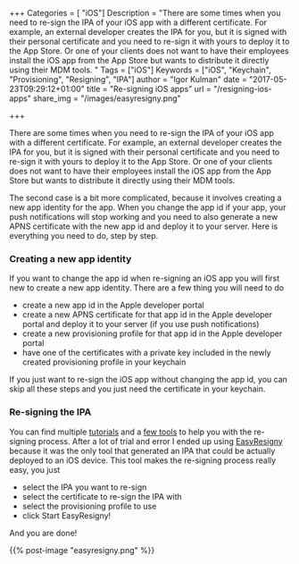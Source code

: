 +++
Categories = [ "iOS"]
Description = "There are some times when you need to re-sign the IPA of your iOS app with a different certificate. For example, an external developer creates the IPA for you, but it is signed with their personal certificate and you need to re-sign it with yours to deploy it to the App Store. Or one of your clients does not want to have their employees install the iOS app from the App Store but wants to distribute it directly using their MDM tools. "
Tags = ["iOS"]
Keywords = ["iOS", "Keychain", "Provisioning", "Resigning", "IPA"]
author = "Igor Kulman"
date = "2017-05-23T09:29:12+01:00"
title = "Re-signing iOS apps"
url = "/resigning-ios-apps"
share_img = "/images/easyresigny.png"

+++

There are some times when you need to re-sign the IPA of your iOS app with a different certificate. For example, an external developer creates the IPA for you, but it is signed with their personal certificate and you need to re-sign it with yours to deploy it to the App Store. Or one of your clients does not want to have their employees install the iOS app from the App Store but wants to distribute it directly using their MDM tools. 

The second case is a bit more complicated, because it involves creating a new app identity for the app. When you change the app id if your app, your push notifications will stop working and you need to also generate a new APNS certificate with the new app id and deploy it to your server. Here is everything you need to do, step by step.

<!--more-->

### Creating a new app identity

If you want to change the app id when re-signing an iOS app you will first new to create a new app identity. There are a few thing you will need to do

* create a new app id in the Apple developer portal
* create a new APNS certificate for that app id in the Apple developer portal and deploy it to your server (if you use push notifications)
* create a new provisioning profile for that app id in the Apple developer portal
* have one of the certificates with a private key included in the newly created provisioning profile in your keychain

If you just want to re-sign the iOS app without changing the app id, you can skip all these steps and you just need the certificate in your keychain.

### Re-signing the IPA

You can find multiple [tutorials](https://gist.github.com/chaitanyagupta/9a2a13f0a3e6755192f7) and a [few tools](https://github.com/maciekish/iReSign) to help you with the re-signing process. After a lot of trial and error I ended up using [EasyResigny](https://github.com/niyaoyao/EasyResigny) because it was the only tool that generated an IPA that could be actually deployed to an iOS device. This tool makes the re-signing process really easy, you just

* select the IPA you want to re-sign
* select the certificate to re-sign the IPA with
* select the provisioning profile to use
* click Start EasyResigny!

And you are done!

{{% post-image "easyresigny.png" %}}
